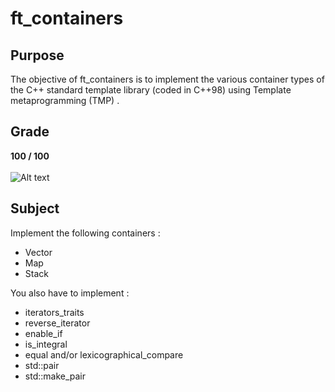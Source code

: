 # ft_containers

## Purpose
The objective of ft_containers is to implement the various container types of the C++ standard template library (coded in C++98) using Template metaprogramming (TMP) .

## Grade
**100 / 100**
<br>
<br>
![Alt text](../images/rank100.png)

## Subject

Implement the following containers :
- Vector
- Map
- Stack

You also have to implement :
- iterators_traits
- reverse_iterator
- enable_if
- is_integral
- equal and/or lexicographical_compare
- std::pair
- std::make_pair